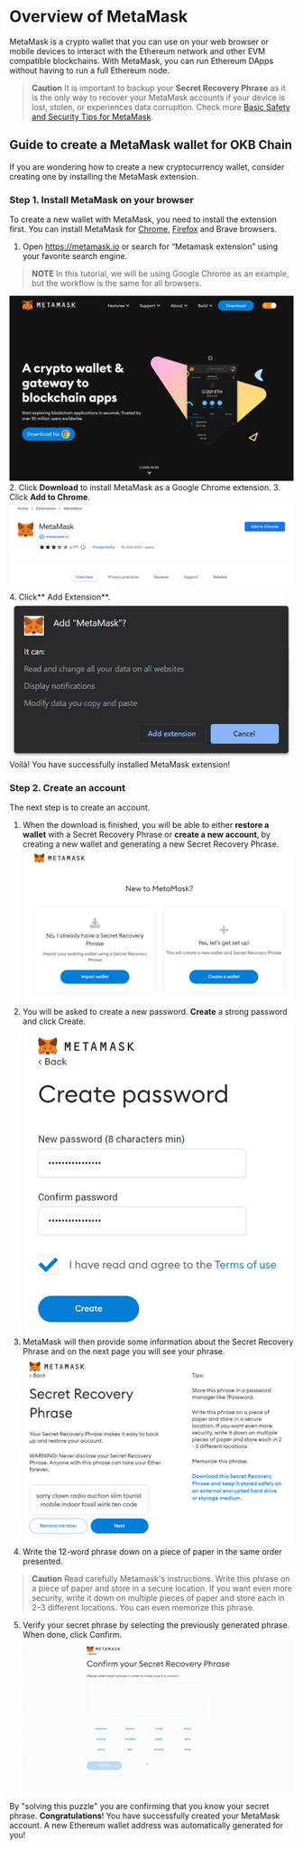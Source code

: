 # Overview of MetaMask
MetaMask is a crypto wallet that you can use on your web browser or mobile devices to interact with the Ethereum network and other EVM compatible blockchains. With MetaMask, you can run Ethereum DApps without having to run a full Ethereum node.

>**Caution**
It is important to backup your **Secret Recovery Phrase** as it is the only way to recover your MetaMask accounts if your device is lost, stolen, or experiences data corruption. Check more [Basic Safety and Security Tips for MetaMask](https://support.metamask.io/hc/en-us/articles/360015489591-Basic-Safety-and-Security-Tips-for-MetaMask "Basic Safety and Security Tips for MetaMask").

## Guide to create a MetaMask wallet for OKB Chain
If you are wondering how to create a new cryptocurrency wallet, consider creating one by installing the MetaMask extension.

### Step 1. Install MetaMask on your browser
To create a new wallet with MetaMask, you need to install the extension first. You can install MetaMask for [Chrome](https://chrome.google.com/webstore/detail/metamask/nkbihfbeogaeaoehlefnkodbefgpgknn "Chrome"), [Firefox](https://addons.mozilla.org/en-US/firefox/addon/ether-metamask/ "Firefox") and Brave browsers.
1. Open https://metamask.io or search for “Metamask extension” using your favorite search engine.
> **NOTE**
In this tutorial, we will be using Google Chrome as an example, but the workflow is the same for all browsers.

![](./img/mw1.png)
2. Click **Download** to install MetaMask as a Google Chrome extension.
3. Click **Add to Chrome**.
![](./img/mw2.png)
4. Click** Add Extension**.
![](./img/mw3.png)
Voilà! You have successfully installed MetaMask extension!

### Step 2. Create an account
The next step is to create an account.
1. When the download is finished, you will be able to either **restore a wallet** with a Secret Recovery Phrase or **create a new account**, by creating a new wallet and generating a new Secret Recovery Phrase.
![](./img/mw4.png)
2. You will be asked to create a new password. **Create** a strong password and click Create.
![](./img/mw5.png)
3. MetaMask will then provide some information about the Secret Recovery Phrase and on the next page you will see your phrase.
![](./img/mw6.png)
4. Write the 12-word phrase down on a piece of paper in the same order presented.
> **Caution**
Read carefully Metamask's instructions. Write this phrase on a piece of paper and store in a secure location. If you want even more security, write it down on multiple pieces of paper and store each in 2–3 different locations. You can even memorize this phrase.

5. Verify your secret phrase by selecting the previously generated phrase. When done, click Confirm.
![](./img/mw7.gif)

By "solving this puzzle" you are confirming that you know your secret phrase.
**Congratulations**! You have successfully created your MetaMask account. A new Ethereum wallet address was automatically generated for you!